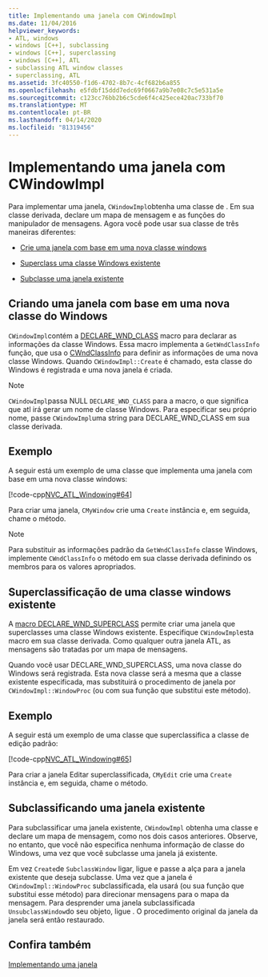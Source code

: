 ```yaml
---
title: Implementando uma janela com CWindowImpl
ms.date: 11/04/2016
helpviewer_keywords:
- ATL, windows
- windows [C++], subclassing
- windows [C++], superclassing
- windows [C++], ATL
- subclassing ATL window classes
- superclassing, ATL
ms.assetid: 3fc40550-f1d6-4702-8b7c-4cf682b6a855
ms.openlocfilehash: e5fdbf15ddd7edc69f0667a9b7e08c7c5e531a5e
ms.sourcegitcommit: c123cc76bb2b6c5cde6f4c425ece420ac733bf70
ms.translationtype: MT
ms.contentlocale: pt-BR
ms.lasthandoff: 04/14/2020
ms.locfileid: "81319456"
---
```

# <a name="implementing-a-window-with-cwindowimpl"></a>Implementando uma janela com CWindowImpl

Para implementar uma janela, `CWindowImpl`obtenha uma classe de . Em sua classe derivada, declare um mapa de mensagem e as funções do manipulador de mensagens. Agora você pode usar sua classe de três maneiras diferentes:

- [Crie uma janela com base em uma nova classe windows](#_atl_creating_a_window_based_on_a_new_windows_class)

- [Superclass uma classe Windows existente](#_atl_superclassing_an_existing_windows_class)

- [Subclasse uma janela existente](#_atl_subclassing_an_existing_window)

## <a name="creating-a-window-based-on-a-new-windows-class"></a><a name="_atl_creating_a_window_based_on_a_new_windows_class"></a>Criando uma janela com base em uma nova classe do Windows

`CWindowImpl`contém a [DECLARE_WND_CLASS](reference/window-class-macros.md#declare_wnd_class) macro para declarar as informações da classe Windows. Essa macro implementa a `GetWndClassInfo` função, que usa o [CWndClassInfo](../atl/reference/cwndclassinfo-class.md) para definir as informações de uma nova classe Windows. Quando `CWindowImpl::Create` é chamado, esta classe do Windows é registrada e uma nova janela é criada.

> [!NOTE]
> `CWindowImpl`passa NULL `DECLARE_WND_CLASS` para a macro, o que significa que atl irá gerar um nome de classe Windows. Para especificar seu próprio nome, passe `CWindowImpl`uma string para DECLARE_WND_CLASS em sua classe derivada.

## <a name="example"></a>Exemplo

A seguir está um exemplo de uma classe que implementa uma janela com base em uma nova classe windows:

[!code-cpp[NVC_ATL_Windowing#64](../atl/codesnippet/cpp/implementing-a-window-with-cwindowimpl_1.h)]

Para criar uma janela, `CMyWindow` crie uma `Create` instância e, em seguida, chame o método.

> [!NOTE]
> Para substituir as informações padrão da `GetWndClassInfo` classe Windows, implemente `CWndClassInfo` o método em sua classe derivada definindo os membros para os valores apropriados.

## <a name="superclassing-an-existing-windows-class"></a><a name="_atl_superclassing_an_existing_windows_class"></a>Superclassificação de uma classe windows existente

A [macro DECLARE_WND_SUPERCLASS](reference/window-class-macros.md#declare_wnd_superclass) permite criar uma janela que superclasses uma classe Windows existente. Especifique `CWindowImpl`esta macro em sua classe derivada. Como qualquer outra janela ATL, as mensagens são tratadas por um mapa de mensagens.

Quando você usar DECLARE_WND_SUPERCLASS, uma nova classe do Windows será registrada. Esta nova classe será a mesma que a classe existente especificada, mas substituirá o procedimento de janela por `CWindowImpl::WindowProc` (ou com sua função que substitui este método).

## <a name="example"></a>Exemplo

A seguir está um exemplo de uma classe que superclassifica a classe de edição padrão:

[!code-cpp[NVC_ATL_Windowing#65](../atl/codesnippet/cpp/implementing-a-window-with-cwindowimpl_2.h)]

Para criar a janela Editar superclassificada, `CMyEdit` crie uma `Create` instância e, em seguida, chame o método.

## <a name="subclassing-an-existing-window"></a><a name="_atl_subclassing_an_existing_window"></a>Subclassificando uma janela existente

Para subclassificar uma janela existente, `CWindowImpl` obtenha uma classe e declare um mapa de mensagem, como nos dois casos anteriores. Observe, no entanto, que você não especifica nenhuma informação de classe do Windows, uma vez que você subclasse uma janela já existente.

Em vez `Create`de `SubclassWindow` ligar, ligue e passe a alça para a janela existente que deseja subclasse. Uma vez que a janela é `CWindowImpl::WindowProc` subclassificada, ela usará (ou sua função que substitui esse método) para direcionar mensagens para o mapa da mensagem. Para desprender uma janela subclassificada `UnsubclassWindow`do seu objeto, ligue . O procedimento original da janela da janela será então restaurado.

## <a name="see-also"></a>Confira também

[Implementando uma janela](../atl/implementing-a-window.md)
